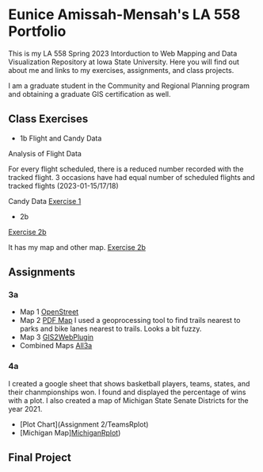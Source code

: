 # Eunice Amissah-Mensah's LA 558 Portfolio
This is my LA 558 Spring 2023 Intorduction to Web Mapping and Data Visualization Repository at Iowa State University. Here you will find out about me and links to my exercises, assignments, and class projects.

I am a graduate student in the Community and Regional Planning program and obtaining a graduate GIS certification as well.

## Class Exercises
- 1b Flight and Candy Data

Analysis of Flight Data 

For every flight scheduled, there is a reduced number recorded with the tracked flight. 3 occasions have had equal number of scheduled flights and tracked flights (2023-01-15/17/18) 

Candy Data [Exercise 1](candyobservation1_EAM.jpg)

- 2b

[Exercise 2b](Exercises/map2bex.jpg)

It has my map and other map. [Exercise 2b](Exercises/map2bex_2.md)

## Assignments
### 3a
- Map 1 [OpenStreet](https://www.openstreetmap.org/?mlat=38.9353&mlon=-95.2154#map=16/38.9353/-95.2154&layers=N)
- Map 2 [PDF Map](Assignments/Assign3a_Eunice.pdf) I used a geoprocessing tool to find trails nearest to parks and bike lanes nearest to trails. Looks a bit fuzzy.
- Map 3 [GIS2WebPlugin](Assignments/CVAqgis2web/index.html)
- Combined Maps [All3a](Assignments/CombinedMaps.html)
### 4a
I created a google sheet that shows basketball players, teams, states, and their chanmpionships won. I found and displayed the percentage of wins with a plot.
I also created a map of Michigan State Senate Districts for the year 2021.
  - [Plot Chart](Assignment 2/TeamsRplot)
  - [Michigan Map][MichiganRplot](https://user-images.githubusercontent.com/123265743/221592022-067871c5-5393-4d55-b6a6-e006a70d0094.jpeg))
## Final Project
